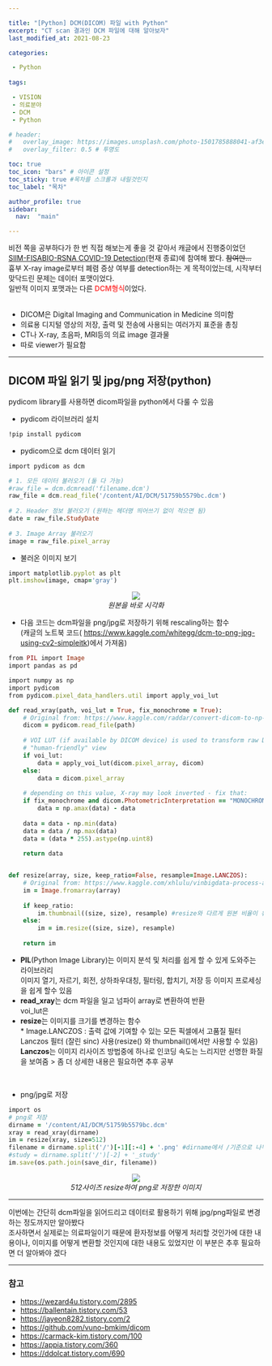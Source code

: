 ```yaml
---

title: "[Python] DCM(DICOM) 파일 with Python"
excerpt: "CT scan 결과인 DCM 파일에 대해 알아보자"
last_modified_at: 2021-08-23

categories: 

 - Python
 
tags:

 - VISION
 - 의료분야
 - DCM
 - Python

# header:
#   overlay_image: https://images.unsplash.com/photo-1501785888041-af3ef285b470?ixlib=rb-1.2.1&ixid=eyJhcHBfaWQiOjEyMDd9&auto=format&fit=crop&w=1350&q=80
#   overlay_filter: 0.5 # 투명도

toc: true
toc_icon: "bars" # 아이콘 설정
toc_sticky: true #목차를 스크롤과 내릴것인지
toc_label: "목차"

author_profile: true
sidebar:
  nav:  "main"

---
```

비전 쪽을 공부하다가 한 번 직접 해보는게 좋을 것 같아서 캐글에서 진행중이었던
[SIIM-FISABIO-RSNA COVID-19 Detection](https://www.kaggle.com/c/siim-covid19-detection)(현재 종료)에 참여해 봤다. ~~참여만...~~  
흉부 X-ray image로부터 폐렴 증상 여부를 detection하는 게 목적이었는데, 시작부터 맞닥드린 문제는 데이터 포맷이었다.  
일반적 이미지 포맷과는 다른  <span style="color:#ff4c4c">**DCM형식**</span>이었다.  
<br/>
- DICOM은 Digital Imaging and Communication in Medicine 의미함  
- 의료용 디지털 영상의 저장, 출력 및 전송에 사용되는 여러가지 표준을 총칭
- CT나 X-ray, 초음파, MRI등의 의료 image 결과물
- 따로 viewer가 필요함
- - -
## DICOM 파일 읽기 및 jpg/png 저장(python)
pydicom library를 사용하면 dicom파일을 python에서 다룰 수 있음
- pydicom 라이브러리 설치
```ruby
!pip install pydicom
```
- pydicom으로 dcm 데이터 읽기

```ruby
import pydicom as dcm

# 1. 모든 데이터 불러오기 (둘 다 가능)
#raw_file = dcm.dcmread('filename.dcm')
raw_file = dcm.read_file('/content/AI/DCM/51759b5579bc.dcm')
 
# 2. Header 정보 불러오기 (원하는 헤더명 띄어쓰기 없이 적으면 됨)
date = raw_file.StudyDate
 
# 3. Image Array 불러오기
image = raw_file.pixel_array
```
- 불러온 이미지 보기
```ruby
import matplotlib.pyplot as plt
plt.imshow(image, cmap='gray')
```

<p align="center">
<img src="https://user-images.githubusercontent.com/73866596/131220379-453157ac-b35d-44f9-a7d1-37421c3e8b04.png"><br/>
<em>원본을 바로 시각화</em>
</p>

- 다음 코드는 dcm파일을 png/jpg로 저장하기 위해 rescaling하는 함수  
(캐글의 노트북 코드( https://www.kaggle.com/whitegg/dcm-to-png-jpg-using-cv2-simpleitk)에서 가져옴)

```ruby
from PIL import Image
import pandas as pd

import numpy as np
import pydicom
from pydicom.pixel_data_handlers.util import apply_voi_lut

def read_xray(path, voi_lut = True, fix_monochrome = True):
    # Original from: https://www.kaggle.com/raddar/convert-dicom-to-np-array-the-correct-way
    dicom = pydicom.read_file(path)
    
    # VOI LUT (if available by DICOM device) is used to transform raw DICOM data to 
    # "human-friendly" view
    if voi_lut:
        data = apply_voi_lut(dicom.pixel_array, dicom)
    else:
        data = dicom.pixel_array
               
    # depending on this value, X-ray may look inverted - fix that:
    if fix_monochrome and dicom.PhotometricInterpretation == "MONOCHROME1":
        data = np.amax(data) - data
        
    data = data - np.min(data)
    data = data / np.max(data)
    data = (data * 255).astype(np.uint8)
        
    return data


def resize(array, size, keep_ratio=False, resample=Image.LANCZOS):
    # Original from: https://www.kaggle.com/xhlulu/vinbigdata-process-and-resize-to-image
    im = Image.fromarray(array)
    
    if keep_ratio:
        im.thumbnail((size, size), resample) #resize와 다르게 원본 비율이 유지됨
    else:
        im = im.resize((size, size), resample)
    
    return im
```
- **PIL**(Python Image Library)는 이미지 분석 및 처리를 쉽게 할 수 있게 도와주는 라이브러리  
이미지 열기, 자르기, 회전, 상하좌우대칭, 필터링, 합치기, 저장 등 이미지 프로세싱을 쉽게 할수 있음  
- **read_xray**는  dcm 파일을 일고 넘파이 array로 변환하여 반환  
voi_lut은
- **resize**는 이미지를 크기를 변경하는 함수  
\* Image.LANCZOS : 출력 값에 기여할 수 있는 모든 픽셀에서 고품질 필터 Lanczos 필터 (잘린 sinc) 사용(resize() 와 thumbnail()에서만 사용할 수 있음)  
**Lanczos**는 이미지 리사이즈 방법중에 하나로 인코딩 속도는 느리지만 선명한 화질을 보여줌 > 좀 더 상세한 내용은 필요하면 추후 공부  
<br/>

- png/jpg로 저장
```ruby
import os
# png로 저장
dirname = '/content/AI/DCM/51759b5579bc.dcm'
xray = read_xray(dirname)
im = resize(xray, size=512)  
filename = dirname.split('/')[-1][:-4] + '.png' #dirname에서 /기준으로 나누고 -1(뒤에서 첫번째) 선택후 마지막 4글자전까지만 슬라이싱후 .png더하기
#study = dirname.split('/')[-2] + '_study'
im.save(os.path.join(save_dir, filename))
```

<p align="center">
<img src="https://user-images.githubusercontent.com/73866596/131220950-0c31f44e-9220-43d9-ab77-625bbcd12120.png"><br/>
<em>512사이즈 resize하여 png로 저장한 이미지</em>
</p>

- - -
이번에는 간단히 dcm파일을 읽어드리고 데이터로 활용하기 위해 jpg/png파일로 변경하는 정도까지만 알아봤다  
조사하면서 실제로는 의료파일이기 때문에 환자정보를 어떻게 처리할 것인가에 대한 내용이나, 이미지를 어떻게 변환할 것인지에 대한 내용도 있었지만 이 부분은 추후 필요하면 더 알아봐야 겠다
- - -
### 참고  
- https://wezard4u.tistory.com/2895
- https://ballentain.tistory.com/53
- https://jayeon8282.tistory.com/2
- https://github.com/vuno-bmkim/dicom
- https://carmack-kim.tistory.com/100
- https://appia.tistory.com/360
- https://ddolcat.tistory.com/690